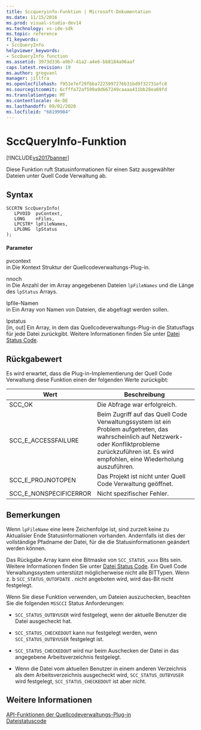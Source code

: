 ```yaml
---
title: Sccqueryinfo-Funktion | Microsoft-Dokumentation
ms.date: 11/15/2016
ms.prod: visual-studio-dev14
ms.technology: vs-ide-sdk
ms.topic: reference
f1_keywords:
- SccQueryInfo
helpviewer_keywords:
- SccQueryInfo function
ms.assetid: 3973d336-a9b7-41a2-a4e6-bb8184a96aaf
caps.latest.revision: 19
ms.author: gregvanl
manager: jillfra
ms.openlocfilehash: f951e7ef29fbba7225997276b31bd9f32731efc8
ms.sourcegitcommit: 6cfffa72af599a9d667249caaaa411bb28ea69fd
ms.translationtype: MT
ms.contentlocale: de-DE
ms.lasthandoff: 09/02/2020
ms.locfileid: "68199984"
---
```

# <a name="sccqueryinfo-function"></a>SccQueryInfo-Funktion
[!INCLUDE[vs2017banner](../includes/vs2017banner.md)]

Diese Funktion ruft Statusinformationen für einen Satz ausgewählter Dateien unter Quell Code Verwaltung ab.  
  
## <a name="syntax"></a>Syntax  
  
```cpp#  
SCCRTN SccQueryInfo(  
   LPVOID  pvContext,  
   LONG    nFiles,  
   LPCSTR* lpFileNames,  
   LPLONG  lpStatus  
);  
```  
  
#### <a name="parameters"></a>Parameter  
 pvcontext  
 in Die Kontext Struktur der Quellcodeverwaltungs-Plug-in.  
  
 nnoch  
 in Die Anzahl der im Array angegebenen Dateien `lpFileNames` und die Länge des `lpStatus` Arrays.  
  
 lpfile-Namen  
 in Ein Array von Namen von Dateien, die abgefragt werden sollen.  
  
 lpstatus  
 [in, out] Ein Array, in dem das Quellcodeverwaltungs-Plug-in die Statusflags für jede Datei zurückgibt. Weitere Informationen finden Sie unter [Datei Status Code](../extensibility/file-status-code-enumerator.md).  
  
## <a name="return-value"></a>Rückgabewert  
 Es wird erwartet, dass die Plug-in-Implementierung der Quell Code Verwaltung diese Funktion einen der folgenden Werte zurückgibt:  
  
|Wert|Beschreibung|  
|-----------|-----------------|  
|SCC_OK|Die Abfrage war erfolgreich.|  
|SCC_E_ACCESSFAILURE|Beim Zugriff auf das Quell Code Verwaltungssystem ist ein Problem aufgetreten, das wahrscheinlich auf Netzwerk-oder Konfliktprobleme zurückzuführen ist. Es wird empfohlen, eine Wiederholung auszuführen.|  
|SCC_E_PROJNOTOPEN|Das Projekt ist nicht unter Quell Code Verwaltung geöffnet.|  
|SCC_E_NONSPECIFICERROR|Nicht spezifischer Fehler.|  
  
## <a name="remarks"></a>Bemerkungen  
 Wenn `lpFileName` eine leere Zeichenfolge ist, sind zurzeit keine zu Aktualisier Ende Statusinformationen vorhanden. Andernfalls ist dies der vollständige Pfadname der Datei, für die die Statusinformationen geändert werden können.  
  
 Das Rückgabe Array kann eine Bitmaske von `SCC_STATUS_xxxx` Bits sein. Weitere Informationen finden Sie unter [Datei Status Code](../extensibility/file-status-code-enumerator.md). Ein Quell Code Verwaltungssystem unterstützt möglicherweise nicht alle BITTypen. Wenn z. b `SCC_STATUS_OUTOFDATE` . nicht angeboten wird, wird das-Bit nicht festgelegt.  
  
 Wenn Sie diese Funktion verwenden, um Dateien auszuchecken, beachten Sie die folgenden `MSSCCI` Status Anforderungen:  
  
- `SCC_STATUS_OUTBYUSER` wird festgelegt, wenn der aktuelle Benutzer die Datei ausgecheckt hat.  
  
- `SCC_STATUS_CHECKEDOUT` kann nur festgelegt werden, wenn `SCC_STATUS_OUTBYUSER` festgelegt ist.  
  
- `SCC_STATUS_CHECKEDOUT` wird nur beim Auschecken der Datei in das angegebene Arbeitsverzeichnis festgelegt.  
  
- Wenn die Datei vom aktuellen Benutzer in einem anderen Verzeichnis als dem Arbeitsverzeichnis ausgecheckt wird, `SCC_STATUS_OUTBYUSER` wird festgelegt, `SCC_STATUS_CHECKEDOUT` ist aber nicht.  
  
## <a name="see-also"></a>Weitere Informationen  
 [API-Funktionen der Quellcodeverwaltungs-Plug-in](../extensibility/source-control-plug-in-api-functions.md)   
 [Dateistatuscode](../extensibility/file-status-code-enumerator.md)
